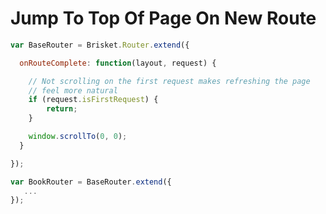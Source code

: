 Jump To Top Of Page On New Route
================================

```js
var BaseRouter = Brisket.Router.extend({

  onRouteComplete: function(layout, request) {

    // Not scrolling on the first request makes refreshing the page
    // feel more natural
    if (request.isFirstRequest) {
        return;
    }

    window.scrollTo(0, 0);
  }

});

var BookRouter = BaseRouter.extend({
   ...
});

```
